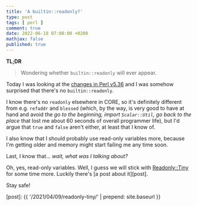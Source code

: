 ```yaml
---
title: 'A builtin::readonly?'
type: post
tags: [ perl ]
comment: true
date: 2022-06-18 07:00:00 +0200
mathjax: false
published: true
---
```


**TL;DR**

> Wondering whether `builtin::readonly` will ever appear.

Today I was looking at the [changes in Perl v5.36][] and I was somehow
surprised that there's no `builtin::readonly`.

I know there's no `readonly` elsewhere in CORE, so it's definitely
different from e.g. `refaddr` and `blessed` (which, by the way, is very
good to have at hand and avoid the *go to the beginning, import
`Scalar::Util`, go back to the place* that lost me about 60 seconds of
overall programmer life), but I'd argue that `true` and `false` aren't
either, at least that I know of.

I also know that I should probably use read-only variables more, because
I'm getting older and memory might start failing me any time soon.

Last, I know that... *wait, what was I talking about?*

Oh, yes, read-only variables. Well, I guess we will stick with
[Readonly::Tiny][] for some time more. Luckily there's [a post about
it][post].

Stay safe!

[Perl]: https://www.perl.org/
[Raku]: https://raku.org/
[changes in Perl v5.36]: https://metacpan.org/release/RJBS/perl-5.36.0/view/pod/perldelta.pod
[Readonly::Tiny]: https://metacpan.org/pod/Readonly::Tiny
[post]: {{ '/2021/04/09/readonly-tiny/' | prepend: site.baseurl }}
